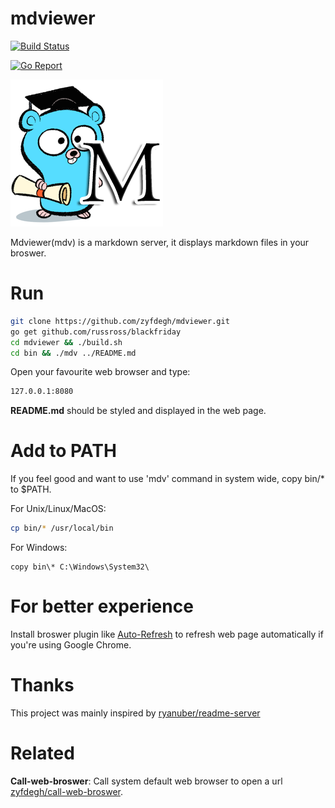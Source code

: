 # mdviewer

[![Build Status](https://travis-ci.org/zyfdegh/mdviewer.svg)](https://travis-ci.org/zyfdegh/mdviewer)

[![Go Report](https://goreportcard.com/badge/github.com/zyfdegh/mdviewer)](https://goreportcard.com/report/github.com/zyfdegh/mdviewer)

![Mdviewer logo](https://raw.githubusercontent.com/zyfdegh/mdviewer/master/raw/golang-markdown-viewer.png)

Mdviewer(mdv) is a markdown server, it displays markdown files in your broswer.

# Run

```sh
git clone https://github.com/zyfdegh/mdviewer.git
go get github.com/russross/blackfriday
cd mdviewer && ./build.sh
cd bin && ./mdv ../README.md
```

Open your favourite web browser and type:
```sh
127.0.0.1:8080
```

**README.md** should be styled and displayed in the web page.

# Add to PATH
If you feel good and want to use 'mdv' command in system wide, copy bin/* to $PATH.

For Unix/Linux/MacOS:
```sh
cp bin/* /usr/local/bin
```

For Windows:
```cygwin
copy bin\* C:\Windows\System32\
```

# For better experience
Install broswer plugin like [Auto-Refresh][3] to refresh web page automatically if you're using Google Chrome.

# Thanks

This project was mainly inspired by [ryanuber/readme-server][1]

# Related

**Call-web-broswer**: Call system default web browser to open a url [zyfdegh/call-web-broswer][2].

[1]:https://github.com/ryanuber/readme-server
[2]:https://github.com/zyfdegh/call-web-broswer
[3]:https://chrome.google.com/webstore/detail/auto-refresh/ifooldnmmcmlbdennkpdnlnbgbmfalko?utm_source=chrome-app-launcher-info-dialog
